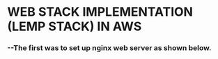 # WEB STACK IMPLEMENTATION (LEMP STACK) IN AWS

### --The first was to set up nginx web server as shown below.

